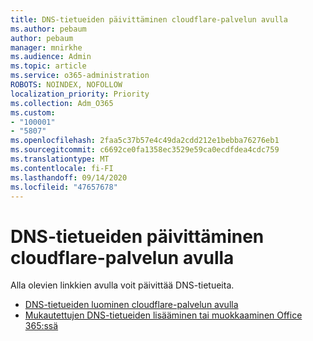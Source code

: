 ```yaml
---
title: DNS-tietueiden päivittäminen cloudflare-palvelun avulla
ms.author: pebaum
author: pebaum
manager: mnirkhe
ms.audience: Admin
ms.topic: article
ms.service: o365-administration
ROBOTS: NOINDEX, NOFOLLOW
localization_priority: Priority
ms.collection: Adm_O365
ms.custom:
- "100001"
- "5807"
ms.openlocfilehash: 2faa5c37b57e4c49da2cdd212e1bebba76276eb1
ms.sourcegitcommit: c6692ce0fa1358ec3529e59ca0ecdfdea4cdc759
ms.translationtype: MT
ms.contentlocale: fi-FI
ms.lasthandoff: 09/14/2020
ms.locfileid: "47657678"
---
```

# <a name="update-dns-records-at-cloudflare"></a>DNS-tietueiden päivittäminen cloudflare-palvelun avulla

Alla olevien linkkien avulla voit päivittää DNS-tietueita.

- [DNS-tietueiden luominen cloudflare-palvelun avulla](https://docs.microsoft.com/microsoft-365/admin/dns/create-dns-records-at-cloudflare?view=o365-worldwide)
- [Mukautettujen DNS-tietueiden lisääminen tai muokkaaminen Office 365:ssä](https://docs.microsoft.com/microsoft-365/admin/setup/add-domain#add-or-edit-custom-dns-records)